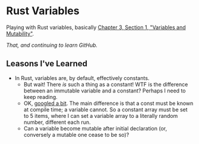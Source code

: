 # Rust Variables
Playing with Rust variables, basically [Chapter 3, Section 1, "Variables and Mutability"](https://doc.rust-lang.org/book/ch03-01-variables-and-mutability.html).

*That, and continuing to learn GitHub.*

## Leasons I've Learned

* In Rust, variables are, by default, effectively constants. 
    * But wait! There *is* such a thing as a constant! WTF is the difference between an immutable variable and a constant? Perhaps I need to keep reading. 
    * OK, [googled a bit](https://www.reddit.com/r/rust/comments/pj2ier/the_main_difference_between_unmutable_variables/). The main difference is that a const must be known at compile time; a variable cannot. So a constant array must be set to 5 items, where I can set a variable array to a literally random number, different each run. 
    * Can a variable become mutable after initial declaration (or, conversely a mutable one cease to be so)?

